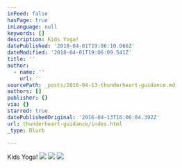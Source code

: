 ```yaml
---
inFeed: false
hasPage: true
inLanguage: null
keywords: []
description: Kids Yoga!
datePublished: '2018-04-01T19:06:10.066Z'
dateModified: '2018-04-01T19:06:09.541Z'
title: ''
author:
  - name: ''
    url: ''
sourcePath: _posts/2016-04-13-thunderheart-guidance.md
authors: []
publisher: {}
via: {}
starred: true
datePublishedOriginal: '2016-04-13T16:06:04.392Z'
url: thunderheart-guidance/index.html
_type: Blurb

---
```

Kids Yoga!
![](https://s3-us-west-2.amazonaws.com/the-grid-img/p/6faf2732ec3fe4bcaeb9fa0b46400f9d4cb93dbc.jpg)
![](https://the-grid-user-content.s3-us-west-2.amazonaws.com/03cdefb6-3899-4052-9441-1d0fbe2c0870.jpg)
![](https://the-grid-user-content.s3-us-west-2.amazonaws.com/84387aff-5084-4727-9ae2-818c5c9f97f0.jpg)